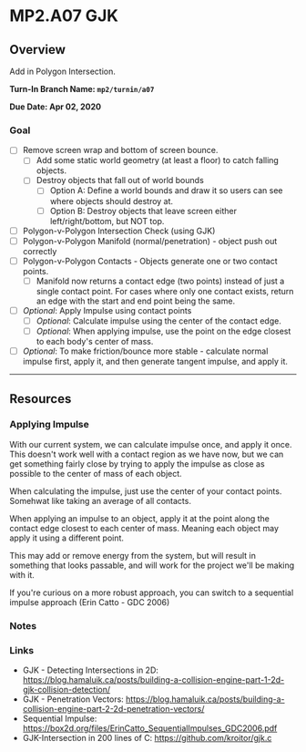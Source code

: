 MP2.A07 GJK
======

## Overview
Add in Polygon Intersection.  

**Turn-In Branch Name: `mp2/turnin/a07`**

**Due Date: Apr 02, 2020**

### Goal 

- [ ] Remove screen wrap and bottom of screen bounce.
    - [ ] Add some static world geometry (at least a floor) to catch falling objects.
    - [ ] Destroy objects that fall out of world bounds
        - [ ] Option A: Define a world bounds and draw it so users can see where objects should destroy at.
        - [ ] Option B: Destroy objects that leave screen either left/right/bottom, but NOT top. 
- [ ] Polygon-v-Polygon Intersection Check (using GJK)
- [ ] Polygon-v-Polygon Manifold (normal/penetration) - object push out correctly
- [ ] Polygon-v-Polygon Contacts - Objects generate one or two contact points.  
    - [ ] Manifold now returns a contact edge (two points) instead of just a single contact point.  For cases where only one contact exists, 
          return an edge with the start and end point being the same. 
- [ ] *Optional*: Apply Impulse using contact points
    - [ ] *Optional*: Calculate impulse using the center of the contact edge.
    - [ ] *Optional*: When applying impulse, use the point on the edge closest to each body's center of mass.
- [ ] *Optional*: To make friction/bounce more stable - calculate normal impulse first, apply it, and then generate tangent impulse, and apply it. 

------

## Resources

### Applying Impulse
With our current system, we can calculate impulse once, and apply it once.  This doesn't work well with a contact region
as we have now, but we can get something fairly close by trying to apply the impulse as close as possible to the center of mass
of each object.

When calculating the impulse, just use the center of your contact points.  Somehwat like taking an average of all contacts.

When applying an impulse to an object, apply it at the point along the contact edge closest to each center of mass.  Meaning
each object may apply it using a different point.  

This may add or remove energy from the system, but will result in something that looks passable, and will work for the project we'll be
making with it. 

If you're curious on a more robust approach, you can switch to a sequential impulse approach (Erin Catto - GDC 2006)

### Notes


### Links
- GJK - Detecting Intersections in 2D: https://blog.hamaluik.ca/posts/building-a-collision-engine-part-1-2d-gjk-collision-detection/
- GJK - Penetration Vectors: https://blog.hamaluik.ca/posts/building-a-collision-engine-part-2-2d-penetration-vectors/
- Sequential Impulse: https://box2d.org/files/ErinCatto_SequentialImpulses_GDC2006.pdf
- GJK-Intersection in 200 lines of C: https://github.com/kroitor/gjk.c